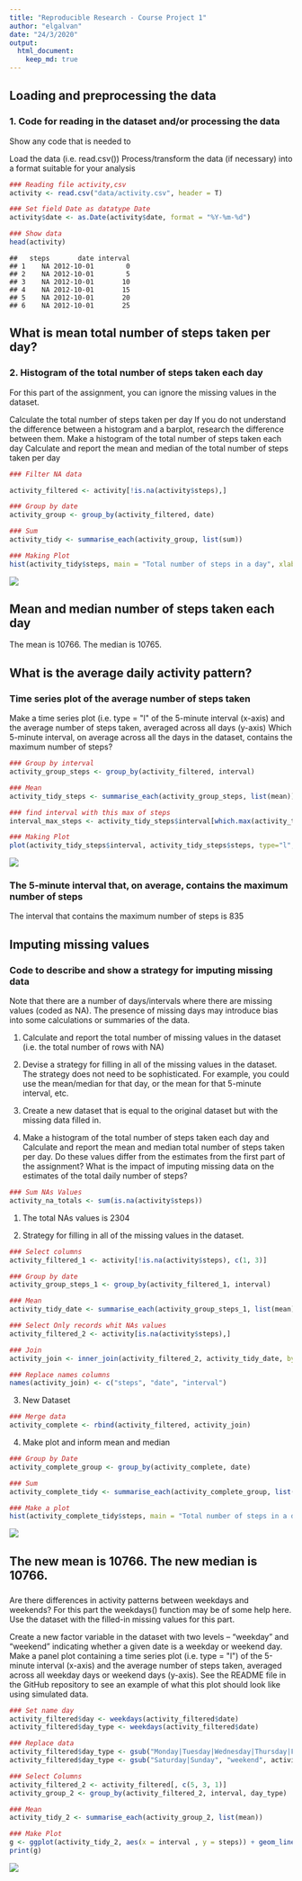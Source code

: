 ```yaml
---
title: "Reproducible Research - Course Project 1"
author: "elgalvan"
date: "24/3/2020"
output: 
  html_document:
    keep_md: true
---
```




## Loading and preprocessing the data
### 1. Code for reading in the dataset and/or processing the data
Show any code that is needed to

Load the data (i.e. read.csv())
Process/transform the data (if necessary) into a format suitable for your analysis


```r
### Reading file activity,csv
activity <- read.csv("data/activity.csv", header = T)

### Set field Date as datatype Date
activity$date <- as.Date(activity$date, format = "%Y-%m-%d")

### Show data
head(activity)
```

```
##   steps       date interval
## 1    NA 2012-10-01        0
## 2    NA 2012-10-01        5
## 3    NA 2012-10-01       10
## 4    NA 2012-10-01       15
## 5    NA 2012-10-01       20
## 6    NA 2012-10-01       25
```

## What is mean total number of steps taken per day?
### 2. Histogram of the total number of steps taken each day

For this part of the assignment, you can ignore the missing values in the dataset.

Calculate the total number of steps taken per day
If you do not understand the difference between a histogram and a barplot, research the difference between them. Make a histogram of the total number of steps taken each day
Calculate and report the mean and median of the total number of steps taken per day


```r
### Filter NA data

activity_filtered <- activity[!is.na(activity$steps),] 

### Group by date
activity_group <- group_by(activity_filtered, date)

### Sum
activity_tidy <- summarise_each(activity_group, list(sum))

### Making Plot
hist(activity_tidy$steps, main = "Total number of steps in a day", xlab = "Total number of steps")
```

![](report_files/figure-html/unnamed-chunk-2-1.png)<!-- -->

## Mean and median number of steps taken each day



The mean is 10766. The median is 10765.
 
## What is the average daily activity pattern?
### Time series plot of the average number of steps taken

Make a time series plot (i.e. type = "l" of the 5-minute interval (x-axis) and the average number of steps taken, averaged across all days (y-axis)
Which 5-minute interval, on average across all the days in the dataset, contains the maximum number of steps?


```r
### Group by interval
activity_group_steps <- group_by(activity_filtered, interval)

### Mean
activity_tidy_steps <- summarise_each(activity_group_steps, list(mean))

### find interval with this max of steps
interval_max_steps <- activity_tidy_steps$interval[which.max(activity_tidy_steps$steps)]

### Making Plot
plot(activity_tidy_steps$interval, activity_tidy_steps$steps, type="l", xlab="", ylab="Global Active Power")
```

![](report_files/figure-html/unnamed-chunk-4-1.png)<!-- -->

### The 5-minute interval that, on average, contains the maximum number of steps
The interval that contains the maximum number of steps is 835

## Imputing missing values
### Code to describe and show a strategy for imputing missing data

Note that there are a number of days/intervals where there are missing values (coded as NA). The presence of missing days may introduce bias into some calculations or summaries of the data.

1. Calculate and report the total number of missing values in the dataset (i.e. the total number of rows with NA)

2. Devise a strategy for filling in all of the missing values in the dataset. The strategy does not need to be sophisticated. For example, you could use the mean/median for that day, or the mean for that 5-minute interval, etc.

3. Create a new dataset that is equal to the original dataset but with the missing data filled in.

4. Make a histogram of the total number of steps taken each day and Calculate and report the mean and median total number of steps taken per day. Do these values differ from the estimates from the first part of the assignment? What is the impact of imputing missing data on the estimates of the total daily number of steps?


```r
### Sum NAs Values
activity_na_totals <- sum(is.na(activity$steps))
```

1. The total NAs values is 2304

2. Strategy for filling in all of the missing values in the dataset.

```r
### Select columns
activity_filtered_1 <- activity[!is.na(activity$steps), c(1, 3)] 

### Group by date
activity_group_steps_1 <- group_by(activity_filtered_1, interval)

### Mean
activity_tidy_date <- summarise_each(activity_group_steps_1, list(mean))

### Select Only records whit NAs values
activity_filtered_2 <- activity[is.na(activity$steps),]

### Join
activity_join <- inner_join(activity_filtered_2, activity_tidy_date, by = "interval")[, c(4, 2, 3)]

### Replace names columns
names(activity_join) <- c("steps", "date", "interval")
```

3. New Dataset

```r
### Merge data
activity_complete <- rbind(activity_filtered, activity_join)
```

4. Make plot and inform mean and median

```r
### Group by Date
activity_complete_group <- group_by(activity_complete, date)

### Sum
activity_complete_tidy <- summarise_each(activity_complete_group, list(sum))

### Make a plot
hist(activity_complete_tidy$steps, main = "Total number of steps in a day", xlab = "Total number of steps")
```

![](report_files/figure-html/unnamed-chunk-8-1.png)<!-- -->



## The new mean is 10766. The new median is 10766.
### 

Are there differences in activity patterns between weekdays and weekends?
For this part the weekdays() function may be of some help here. Use the dataset with the filled-in missing values for this part.

Create a new factor variable in the dataset with two levels – “weekday” and “weekend” indicating whether a given date is a weekday or weekend day.
Make a panel plot containing a time series plot (i.e. type = "l") of the 5-minute interval (x-axis) and the average number of steps taken, averaged across all weekday days or weekend days (y-axis). See the README file in the GitHub repository to see an example of what this plot should look like using simulated data.


```r
### Set name day
activity_filtered$day <- weekdays(activity_filtered$date)
activity_filtered$day_type <- weekdays(activity_filtered$date)

### Replace data
activity_filtered$day_type <- gsub("Monday|Tuesday|Wednesday|Thursday|Friday", "weekday", activity_filtered$day_type)
activity_filtered$day_type <- gsub("Saturday|Sunday", "weekend", activity_filtered$day_type)

### Select Columns
activity_filtered_2 <- activity_filtered[, c(5, 3, 1)]
activity_group_2 <- group_by(activity_filtered_2, interval, day_type)

### Mean
activity_tidy_2 <- summarise_each(activity_group_2, list(mean))

### Make Plot
g <- ggplot(activity_tidy_2, aes(x = interval , y = steps)) + geom_line() + facet_grid(day_type~.) + labs(title = "Average number of steps Vs 5-min Interval Times Series", y="Average Number of Steps", x = "5-min Interval Times Series")
print(g)
```

![](report_files/figure-html/unnamed-chunk-10-1.png)<!-- -->
